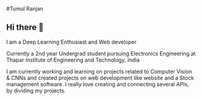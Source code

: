 #Tumul Ranjan

## Hi there 👋

I am a Deep Learning Enthusiast and Web developer

Currently a 2nd year Undergrad student pursuing Electronics Engineering at Thapar Institute of Engineering and Technology, India

I am currently working and learning on projects related to Computer Vision & CNNs and created projects on web development like website and a Stock management software. I really love creating and connecting several APIs, by dividing my projects.



<!--
**tumulranjan1/tumulranjan1** is a ✨ _special_ ✨ repository because its `README.md` (this file) appears on your GitHub profile.

Here are some ideas to get you started:

- 🔭 I’m currently working on ...
- 🌱 I’m currently learning ...
- 👯 I’m looking to collaborate on ...
- 🤔 I’m looking for help with ...
- 💬 Ask me about ...
- 📫 How to reach me: ...
- 😄 Pronouns: ...
- ⚡ Fun fact: ...
-->
